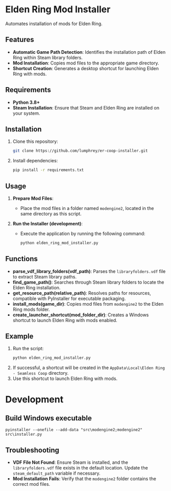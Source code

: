 # Elden Ring Mod Installer

Automates installation of mods for Elden Ring.

## Features

- **Automatic Game Path Detection**: Identifies the installation path of Elden Ring within Steam library folders.
- **Mod Installation**: Copies mod files to the appropriate game directory.
- **Shortcut Creation**: Generates a desktop shortcut for launching Elden Ring with mods.

## Requirements

- **Python 3.8+**
- **Steam Installation**: Ensure that Steam and Elden Ring are installed on your system.

## Installation

1. Clone this repository:
   ```bash
   git clone https://github.com/lumphrey/er-coop-installer.git
   ```
2. Install dependencies:
   ```bash
   pip install -r requirements.txt
   ```

## Usage

1. **Prepare Mod Files**:
   - Place the mod files in a folder named `modengine2`, located in the same directory as this script.

2. **Run the Installer (development)**:
   - Execute the application by running the following command:
     ```bash
     python elden_ring_mod_installer.py
     ```
## Functions

- **parse_vdf_library_folders(vdf_path)**: Parses the `libraryfolders.vdf` file to extract Steam library paths.
- **find_game_path()**: Searches through Steam library folders to locate the Elden Ring installation.
- **get_resource_path(relative_path)**: Resolves paths for resources, compatible with PyInstaller for executable packaging.
- **install_mods(game_dir)**: Copies mod files from `modengine2` to the Elden Ring mods folder.
- **create_launcher_shortcut(mod_folder_dir)**: Creates a Windows shortcut to launch Elden Ring with mods enabled.

## Example

1. Run the script:
   ```bash
   python elden_ring_mod_installer.py
   ```
2. If successful, a shortcut will be created in the `AppData\Local\Elden Ring - Seamless Coop` directory.
3. Use this shortcut to launch Elden Ring with mods.

# Development
## Build Windows executable
```
pyinstaller --onefile --add-data "src\modengine2;modengine2" src\installer.py
```

## Troubleshooting

- **VDF File Not Found**: Ensure Steam is installed, and the `libraryfolders.vdf` file exists in the default location. Update the `steam_default_path` variable if necessary.
- **Mod Installation Fails**: Verify that the `modengine2` folder contains the correct mod files.
